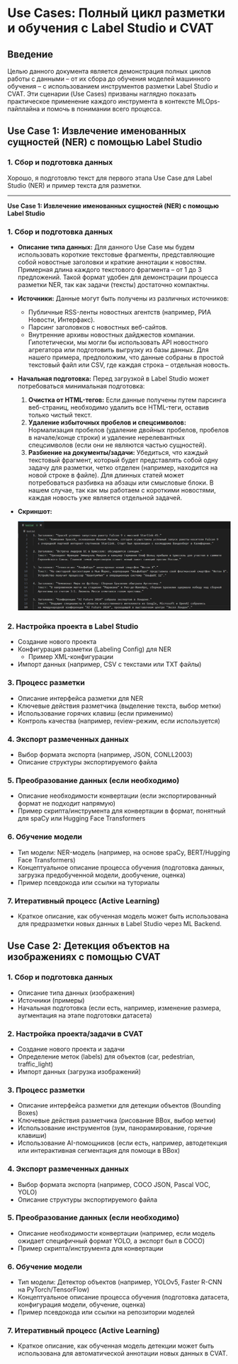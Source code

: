 # Use Cases: Полный цикл разметки и обучения с Label Studio и CVAT

## Введение

Целью данного документа является демонстрация полных циклов работы с данными – от их сбора до обучения моделей машинного обучения – с использованием инструментов разметки Label Studio и CVAT. Эти сценарии (Use Cases) призваны наглядно показать практическое применение каждого инструмента в контексте MLOps-пайплайна и помочь в понимании всего процесса.

## Use Case 1: Извлечение именованных сущностей (NER) с помощью Label Studio

### 1. Сбор и подготовка данных
   Хорошо, я подготовлю текст для первого этапа Use Case для Label Studio (NER) и пример текста для разметки.

---

**Use Case 1: Извлечение именованных сущностей (NER) с помощью Label Studio**

### 1. Сбор и подготовка данных

*   **Описание типа данных:**
    Для данного Use Case мы будем использовать короткие текстовые фрагменты, представляющие собой новостные заголовки и краткие аннотации к новостям. Примерная длина каждого текстового фрагмента – от 1 до 3 предложений. Такой формат удобен для демонстрации процесса разметки NER, так как задачи (тексты) достаточно компактны.

*   **Источники:**
    Данные могут быть получены из различных источников:
    *   Публичные RSS-ленты новостных агентств (например, РИА Новости, Интерфакс).
    *   Парсинг заголовков с новостных веб-сайтов.
    *   Внутренние архивы новостных дайджестов компании.
    Гипотетически, мы могли бы использовать API новостного агрегатора или подготовить выгрузку из базы данных. Для нашего примера, предположим, что данные собраны в простой текстовый файл или CSV, где каждая строка – отдельная новость.

*   **Начальная подготовка:**
    Перед загрузкой в Label Studio может потребоваться минимальная подготовка:
    1.  **Очистка от HTML-тегов:** Если данные получены путем парсинга веб-страниц, необходимо удалить все HTML-теги, оставив только чистый текст.
    2.  **Удаление избыточных пробелов и спецсимволов:** Нормализация пробелов (удаление двойных пробелов, пробелов в начале/конце строки) и удаление нерелевантных спецсимволов (если они не являются частью сущностей).
    3.  **Разбиение на документы/задачи:** Убедиться, что каждый текстовый фрагмент, который будет представлять собой одну задачу для разметки, четко отделен (например, находится на новой строке в файле). Для длинных статей может потребоваться разбивка на абзацы или смысловые блоки. В нашем случае, так как мы работаем с короткими новостями, каждая новость уже является отдельной задачей.

*   **Скриншот:**

    ![alt text](image.png)



### 2. Настройка проекта в Label Studio
   - Создание нового проекта
     <!-- Скриншот: Окно создания проекта в Label Studio -->
   - Конфигурация разметки (Labeling Config) для NER
     - Пример XML-конфигурации
     <!-- Скриншот: Интерфейс настройки Labeling Config с XML-кодом -->
   - Импорт данных (например, CSV с текстами или TXT файлы)
     <!-- Скриншот: Окно импорта данных в Label Studio -->

### 3. Процесс разметки
   - Описание интерфейса разметки для NER
   - Ключевые действия разметчика (выделение текста, выбор метки)
     <!-- Скриншот: Интерфейс разметки текста в Label Studio с выделенной сущностью -->
   - Использование горячих клавиш (если применимо)
   - Контроль качества (например, review-режим, если используется)

### 4. Экспорт размеченных данных
   - Выбор формата экспорта (например, JSON, CONLL2003)
     <!-- Скриншот: Окно экспорта данных из Label Studio -->
   - Описание структуры экспортируемого файла

### 5. Преобразование данных (если необходимо)
   - Описание необходимости конвертации (если экспортированный формат не подходит напрямую)
   - Пример скрипта/инструмента для конвертации в формат, понятный для spaCy или Hugging Face Transformers
   <!-- Скриншот: (Опционально) Пример структуры данных после конвертации -->

### 6. Обучение модели
   - Тип модели: NER-модель (например, на основе spaCy, BERT/Hugging Face Transformers)
   - Концептуальное описание процесса обучения (подготовка данных, загрузка предобученной модели, дообучение, оценка)
   - Пример псевдокода или ссылки на туториалы

### 7. Итеративный процесс (Active Learning)
   - Краткое описание, как обученная модель может быть использована для предразметки новых данных в Label Studio через ML Backend.

## Use Case 2: Детекция объектов на изображениях с помощью CVAT

### 1. Сбор и подготовка данных
   - Описание типа данных (изображения)
   - Источники (примеры)
   - Начальная подготовка (если есть, например, изменение размера, аугментация на этапе подготовки датасета)
   <!-- Скриншот: Пример исходных изображений -->

### 2. Настройка проекта/задачи в CVAT
   - Создание нового проекта и задачи
     <!-- Скриншот: Окно создания задачи в CVAT -->
   - Определение меток (labels) для объектов (car, pedestrian, traffic_light)
     <!-- Скриншот: Интерфейс определения меток в CVAT -->
   - Импорт данных (загрузка изображений)
     <!-- Скриншот: Окно загрузки изображений в CVAT -->

### 3. Процесс разметки
   - Описание интерфейса разметки для детекции объектов (Bounding Boxes)
   - Ключевые действия разметчика (рисование BBox, выбор метки)
     <!-- Скриншот: Интерфейс разметки BBox в CVAT -->
   - Использование инструментов (зум, панорамирование, горячие клавиши)
   - Использование AI-помощников (если есть, например, автодетекция или интерактивная сегментация для помощи в BBox)
     <!-- Скриншот: (Опционально) Пример использования AI-инструмента в CVAT -->

### 4. Экспорт размеченных данных
   - Выбор формата экспорта (например, COCO JSON, Pascal VOC, YOLO)
     <!-- Скриншот: Окно экспорта аннотаций из CVAT -->
   - Описание структуры экспортируемого файла

### 5. Преобразование данных (если необходимо)
   - Описание необходимости конвертации (например, если модель ожидает специфичный формат YOLO, а экспорт был в COCO)
   - Пример скрипта/инструмента для конвертации
   <!-- Скриншот: (Опционально) Пример структуры данных после конвертации -->

### 6. Обучение модели
   - Тип модели: Детектор объектов (например, YOLOv5, Faster R-CNN на PyTorch/TensorFlow)
   - Концептуальное описание процесса обучения (подготовка датасета, конфигурация модели, обучение, оценка)
   - Пример псевдокода или ссылки на репозитории моделей

### 7. Итеративный процесс (Active Learning)
   - Краткое описание, как обученная модель детекции может быть использована для автоматической аннотации новых данных в CVAT.